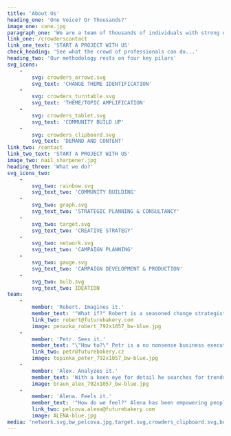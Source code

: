 ```yaml
---
title: 'About Us'
heading_one: 'One Voice? Or Thousands?'
image_one: cone.jpg
paragraph_one: 'We are a team of thousands of individuals with strong opinions and power to change. We can address important topics by being heard but not seen. Future Crowders are a part of Future Bakery family - a strategic and innovation group of thousands individuals, lead by experienced team of strategic, creative and innovative minds. We work based on validated methodologies aimed at initiating change and creating demand.'
link_one: /crowderscontact
link_one_text: 'START A PROJECT WITH US'
check_heading: 'See what the crowd of professionals can do...'
heading_two: 'Our methodology rests on four key pilars'
svg_icons:
    -
        svg: crowders_arrowz.svg
        svg_text: 'CHANGE THEME IDENTIFICATION'
    -
        svg: crowders_turntable.svg
        svg_text: 'THEME/TOPIC AMPLIFICATION'
    -
        svg: crowders_tablet.svg
        svg_text: 'COMMUNITY BUILD UP'
    -
        svg: crowders_clipboard.svg
        svg_text: 'DEMAND AND CONTENT'
link_two: /contact
link_two_text: 'START A PROJECT WITH US'
image_two: nail_sharpener.jpg
heading_three: 'What we do?'
svg_icons_two:
    -
        svg_two: rainbow.svg
        svg_text_two: 'COMMUNITY BUILDING'
    -
        svg_two: graph.svg
        svg_text_two: 'STRATEGIC PLANNING & CONSULTANCY'
    -
        svg_two: target.svg
        svg_text_two: 'CREATIVE STRATEGY'
    -
        svg_two: network.svg
        svg_text_two: 'CAMPAIGN PLANNING'
    -
        svg_two: gauge.svg
        svg_text_two: 'CAMPAIGN DEVELOPMENT & PRODUCTION'
    -
        svg_two: bulb.svg
        svg_text_two: IDEATION
team:
    -
        member: 'Robert. Imagines it.'
        member_text: '"What if?" Robert is a seasoned change strategist and business innovator, finding roads to new value creation. Fearlessly dreaming ahead of time, questioning today, exploring the potential, drawing maps of opportunities, inspiring and taking businesses to more profitable futures. An untiring business starter, owner and communicator, for over thirty years he safe guided clients and companies in launching over 300+ new brands, products, change projects and innovations in Europe. At a peak success rate. In areas as varied as fintechs, virtual reality, race car design, edutainment, ecommerce, community coops, and ehealth, to transforming retail, FMCG, banks and art galleries. He''s been helping 20th century businesses get into the 21st century and growing 21st century ones by bringing them old school tangibles and presence. A multicultured global homeless based on planet Earth, he motivates companies to overcome the fear of the unknown. Guiding them to the future and back, bringing home new profits, customer value and better business performance.'
        link_two: robert@futurebakery.com
        image: penazka_robert_792x1057_bw-blue.jpg
    -
        member: 'Petr. Sees it.'
        member_text: "\"How to?\" Petr is a no nonsense business executive and practitioner, always on the lookout for growth. Persistently focusing on the how to, the way to achieve growth, expanding, capturing new markets and moving brands to the next level. For over thirty years, 45+ categories, from local businesses to major multinationals, from capturing new markets for chewing gums to creating political superstars. The combination of holding executive positions in Europe and North America, combined with his lifelong love of Asia, brings clients access to a unique blend of globality, bushcraft practicality, academic theory and university of life acumen. With a knack for human behaviour combined with his skill of seeing business potential, his area of expertise is new markets formation.\r\nHe notices early shifts in consumer attitude patterns, sensing changing needs, setting apart fads and robust trends, and observes the creation of societal, cultural themes, topics and meanings."
        link_two: petr@futurebakery.cz
        image: topinka_peter_792x1057_bw-blue.jpg
    -
        member: 'Alex. Analyzes it.'
        member_text: 'With a keen eye for detail he searches for trends and patterns and separates true insights from noise. He uses data analysis to devise strategies that are actionable, nimble and sharp. Though a practitioner of evidence-based consulting he always urges colleagues and clients to prioritize creativity over blindly following numbers. He has conducted hundreds of qualitative and quantitative studies for Fortune 500 companies and prominent foundations and issue advocacy organizations. Alex also wears a second hat – a political one. He has advised clients on over 100 election campaigns, including Presidents, Prime Ministers and other high-level candidates from Japan and India, to half of European countries to presidential races in Latin America and the US.'
        image: braun_alex_792x1057_bw-blue.jpg
    -
        member: 'Alena. Feels it.'
        member_text: '"How do we feel?" Alena has been empowering people throughout her business career by making them feel as a part of a big family, on a mission, with a purpose. She is a care taker, a we first-you second-me last team player, a selfless motivator, a pusher and puller, based on what people need or what makes them stronger in their roles. Turned corporate cultures into belonging emplying her natural gift and talent of a family creator, a herdsgirl, a flocker, a crowd carer, a swarm guard, caring how people feel, what they need, how can she help. A median mix of European North and South, whatever job position in business she started, she has always ended organising - the North talent - people - the South talent. She formed them into teams and further even into one family, with a purpose and a sense of belonging. She holds several positions, all having to do with running the family. A pretty big family with over tens of thousands of siblings, relatives, connected family members. All having to feel as a part. All having a different role, personality, talent and gift. All contributing differently, at different times, at different tasks.'
        link_two: pelcova.alena@futurebakery.com
        image: ALENA-blue.jpg
media: 'network.svg,bw_pelcova.jpg,target.svg,crowders_clipboard.svg,bulb.svg,rainbow.svg,hairguy.jpg,painter.jpg,pelcova.jpg,nail_sharpener.jpg,crowders_tablet.svg,penazka_robert_792x1057_bw-blue.jpg,graph.svg,gauge.svg,topinka_peter_792x1057_bw-blue.jpg,crowders_cone.jpg,crowders_turntable.svg,crowders_arrowz.svg,braun_alex_792x1057_bw-blue.jpg,cone.jpg,ALENA-blue.jpg'
---
```


